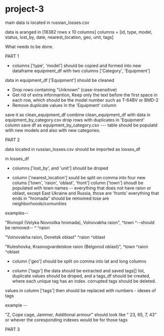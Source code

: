 # project-3

main data is located in russian_losses.csv 

data is aranged in [18382 rows x 10 columns] 
columns = [id, type, model, status, lost_by, date, nearest_location, geo, unit, tags] 

What needs to be done. 

PART 1

- columns ['type', 'model'] should be copied and formed into new dataframe equipment_df with two columns ['Category', 'Equipment']

data in equipment_df ['Equipment'] should be cleaned
- Drop rows containing "Unknown" (case-insensitive)
- Get rid of extra informantion, Keep only the text before the first space in each row, which should be the model number such as T-64BV or BMD-2
- Remove duplicate values in the 'Equipment' column

save it as clean_equipment_df 
combine clean_equipment_df with data in equipment_by_category.csv 
drop rows with duplicates in 'Equipment' column
save df as equipment_by_category.csv --- table should be populatd with new models and also with new categories. 


PART 2 

data located in russian_losses.csv should be imported as losses_df

in losses_df

- columns ['lost_by', and 'unit'] should be droped

- column ['nearest_location']  sould be split on comma into four new colums ['town', 'raion', 'oblast', 'front']
column ['town'] shoudl be populated with town names -- everything that does not have raion or oblast, except East Ukraine and Russia, those are 'fronts'
everything that ends in "hromada" should be remomed tose are neighborhoods/comunities

examples--

"Rivnopil (Velyka Novosilka hromada), Volnovakha raion",
 ^town     ^--should be removed-- ^    ^raion   

"Volnovakha raion, Donetsk oblast"
 ^raion            ^oblast

"Kuleshovka, Krasnogvardeiskoe raion (Belgorod oblast)",
  ^town       ^raion                  ^oblast

- column ['geo'] should be split on comma into lat and long columns 

- column ['tags'] the data should be extracted and saved tags[] list, duplicate values should be droped, and a tags_df should be created, where each unique tag has an index. corrupted tags should be deleted.

values in column ['tags'] then should be replaced with numbers - idexes of tags

example -- 

"Z, Cope cage, Jammer, Additional armour" should look like " 23, 65, 7, 43" or whever the coresponding indexes would be for those tags

PART 3 









